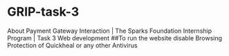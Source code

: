 # GRIP-task-3
About Payment Gateway Interaction | The Sparks Foundation Internship Program | Task 3 Web development
##To run the website disable Browsing Protection of Quickheal or any other Antivirus
